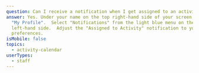 ```yaml
---
question: Can I receive a notification when I get assigned to an activity?
answer: Yes. Under your name on the top right-hand side of your screen, click on
  "My Profile".  Select "Notifications" from the light blue menu on the
  left-hand side.  Adjust the "Assigned to Activity" notification to your
  preferences.
isMobile: false
topics:
  - activity-calendar
userTypes:
  - staff
---
```

